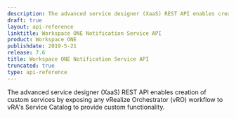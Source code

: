 ```yaml
---
description: The advanced service designer (XaaS) REST API enables creation of custom services by exposing any vRealize Orchestrator (vRO) workflow to vRA's Service Catalog to provide custom functionality.
draft: true
layout: api-reference
linktitle: Workspace ONE Notification Service API
product: Workspace ONE
publishdate: 2019-5-21
release: 7.6
title: Workspace ONE Notification Service API
truncated: true
type: api-reference
---
```

The advanced service designer (XaaS) REST API enables creation of custom services by exposing any vRealize Orchestrator (vRO) workflow to vRA's Service Catalog to provide custom functionality.
